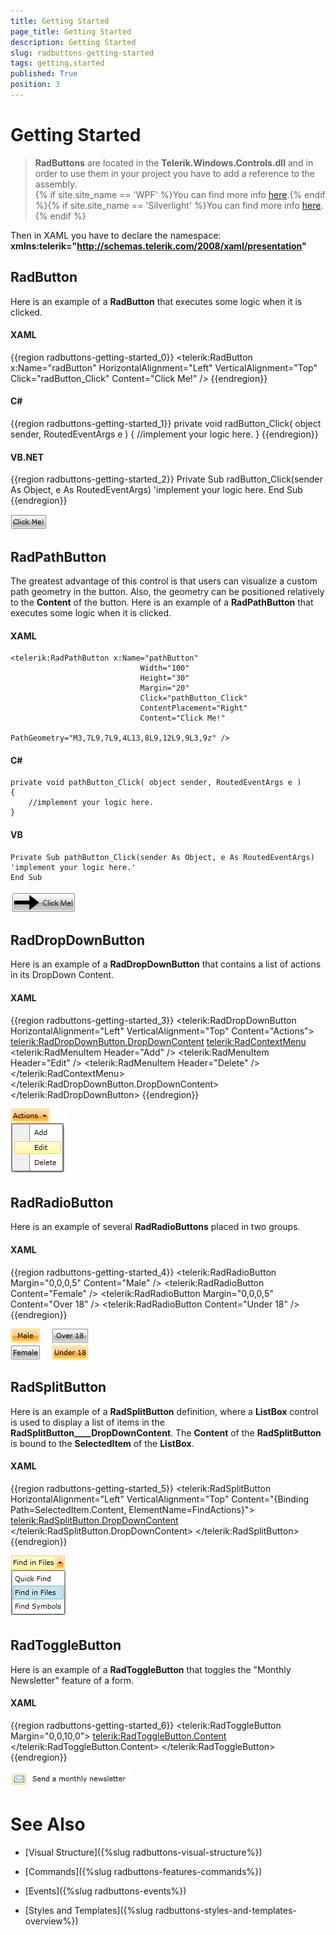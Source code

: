 ```yaml
---
title: Getting Started
page_title: Getting Started
description: Getting Started
slug: radbuttons-getting-started
tags: getting,started
published: True
position: 3
---
```


# Getting Started



>__RadButtons__ are located in the __Telerik.Windows.Controls.dll__ and in order to use them in your project you have to add a reference to the assembly.<br/>{% if site.site_name == 'WPF' %}You can find more info [here](http://www.telerik.com/help/wpf/installation-installing-controls-dependencies-wpf.html).{% endif %}{% if site.site_name == 'Silverlight' %}You can find more info [here](http://www.telerik.com/help/silverlight/installation-installing-controls-dependencies.html).{% endif %}

Then in XAML you have to declare the namespace:
__xmlns:telerik="http://schemas.telerik.com/2008/xaml/presentation"__

## RadButton

Here is an example of a __RadButton__ that executes some logic when it is clicked.

#### __XAML__

{{region radbuttons-getting-started_0}}
    <telerik:RadButton x:Name="radButton" 
                       HorizontalAlignment="Left"
                       VerticalAlignment="Top"
                       Click="radButton_Click"
                       Content="Click Me!" />
	{{endregion}}



#### __C#__

{{region radbuttons-getting-started_1}}
	private void radButton_Click( object sender, RoutedEventArgs e )
	{
	    //implement your logic here.
	}
	{{endregion}}



#### __VB.NET__

{{region radbuttons-getting-started_2}}
	Private Sub radButton_Click(sender As Object, e As RoutedEventArgs)
	 'implement your logic here.
	End Sub
	{{endregion}}



![](images/RadButtons_Getting_Started_01.png)

## RadPathButton

The greatest advantage of this control is that users can visualize a custom path geometry in the button. Also, the geometry can be positioned relatively to the __Content__ of the button. Here is an example of a __RadPathButton__ that executes some logic when it is clicked.
  
#### __XAML__  
    <telerik:RadPathButton x:Name="pathButton"
                                 Width="100"
                                 Height="30"
                                 Margin="20"
                                 Click="pathButton_Click"
                                 ContentPlacement="Right"
                                 Content="Click Me!"
                                 PathGeometry="M3,7L9,7L9,4L13,8L9,12L9,9L3,9z" />


#### __C#__
	private void pathButton_Click( object sender, RoutedEventArgs e )
    {
        //implement your logic here.
    }


#### __VB__

	Private Sub pathButton_Click(sender As Object, e As RoutedEventArgs)
    'implement your logic here.'
    End Sub


![Rad Path Button 2](images/RadPathButton2.png)

## RadDropDownButton

Here is an example of a __RadDropDownButton__ that contains a list of actions in its DropDown Content.

#### __XAML__

{{region radbuttons-getting-started_3}}
    <telerik:RadDropDownButton HorizontalAlignment="Left" 
                               VerticalAlignment="Top"
                               Content="Actions">
        <telerik:RadDropDownButton.DropDownContent>
            <telerik:RadContextMenu>
                <telerik:RadMenuItem Header="Add" />
                <telerik:RadMenuItem Header="Edit" />
                <telerik:RadMenuItem Header="Delete" />
            </telerik:RadContextMenu>
        </telerik:RadDropDownButton.DropDownContent>
    </telerik:RadDropDownButton>
	{{endregion}}



![](images/RadButtons_Getting_Started_02.png)

## RadRadioButton

Here is an example of several __RadRadioButtons__ placed in two groups.

#### __XAML__

{{region radbuttons-getting-started_4}}
    <StackPanel HorizontalAlignment="Left" 
                VerticalAlignment="Top"
                Orientation="Horizontal">
        <StackPanel Margin="0,0,20,0">
            <telerik:RadRadioButton Margin="0,0,0,5" Content="Male" />
            <telerik:RadRadioButton Content="Female" />
        </StackPanel>
        <StackPanel>
            <telerik:RadRadioButton Margin="0,0,0,5" Content="Over 18" />
            <telerik:RadRadioButton Content="Under 18" />
        </StackPanel>
    </StackPanel>
	{{endregion}}



![](images/RadButtons_Getting_Started_03.png)

## RadSplitButton

Here is an example of a __RadSplitButton__ definition, where a __ListBox__ control is used to display a list of items in the __RadSplitButton____DropDownContent__. The __Content__ of the __RadSplitButton__ is bound to the __SelectedItem__ of the __ListBox__.

#### __XAML__

{{region radbuttons-getting-started_5}}
    <telerik:RadSplitButton HorizontalAlignment="Left" 
                            VerticalAlignment="Top"
                            Content="{Binding Path=SelectedItem.Content, ElementName=FindActions}">
        <telerik:RadSplitButton.DropDownContent>
            <ListBox x:Name="FindActions" SelectionMode="Single">
                <ListBoxItem Content="Quick Find" IsSelected="True" />
                <ListBoxItem Content="Find in Files" />
                <ListBoxItem Content="Find Symbols" />
            </ListBox>
        </telerik:RadSplitButton.DropDownContent>
    </telerik:RadSplitButton>
	{{endregion}}



![](images/RadButtons_Getting_Started_04.png)

## RadToggleButton

Here is an example of a __RadToggleButton__ that toggles the "Monthly Newsletter" feature of a form.

#### __XAML__

{{region radbuttons-getting-started_6}}
    <StackPanel HorizontalAlignment="Left" 
                VerticalAlignment="Top"
                Orientation="Horizontal">
        <telerik:RadToggleButton Margin="0,0,10,0">
            <telerik:RadToggleButton.Content>
                <Image Source="/Silverlight.Help.RadButtons;component/Demos/Images/newsletter.png" Stretch="None" />
            </telerik:RadToggleButton.Content>
        </telerik:RadToggleButton>
        <TextBlock Text="Send a monthly newsletter" />
    </StackPanel>
	{{endregion}}



![](images/RadButtons_Getting_Started_05.png)

# See Also

 * [Visual Structure]({%slug radbuttons-visual-structure%})

 * [Commands]({%slug radbuttons-features-commands%})

 * [Events]({%slug radbuttons-events%})

 * [Styles and Templates]({%slug radbuttons-styles-and-templates-overview%})
